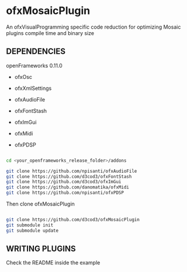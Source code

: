 # ofxMosaicPlugin

An ofxVisualProgramming specific code reduction for optimizing Mosaic plugins compile time and binary size

## DEPENDENCIES

openFrameworks 0.11.0

- ofxOsc
- ofxXmlSettings

- ofxAudioFile
- ofxFontStash
- ofxImGui
- ofxMidi
- ofxPDSP


```bash

cd <your_openframeworks_release_folder>/addons

git clone https://github.com/npisanti/ofxAudioFile
git clone https://github.com/d3cod3/ofxFontStash
git clone https://github.com/d3cod3/ofxImGui
git clone https://github.com/danomatika/ofxMidi
git clone https://github.com/npisanti/ofxPDSP

```

Then clone ofxMosaicPlugin

```bash

git clone https://github.com/d3cod3/ofxMosaicPlugin
git submodule init
git submodule update

```

## WRITING PLUGINS

Check the README inside the example
